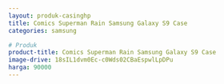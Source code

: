 ```yaml
---
layout: produk-casinghp
title: Comics Superman Rain Samsung Galaxy S9 Case
categories: samsung

# Produk
product-title: Comics Superman Rain Samsung Galaxy S9 Case
image-drive: 18sIL1dvm0Ec-c0Wds02CBaEspwlLpDPu
harga: 90000
---
```

